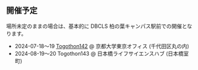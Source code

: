 ## 開催予定

場所未定のままの場合は、基本的に DBCLS 柏の葉キャンパス駅前での開催となります。

* 2024-07-18〜19 [Togothon142](https://github.com/dbcls/Togothon/wiki/Togothon142) @ 京都大学東京オフィス (千代田区丸の内)
* 2024-08-19〜20 Togothon143 @ 日本橋ライフサイエンスハブ (日本橋室町)


